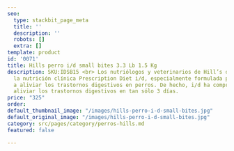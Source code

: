 ```yaml
---
seo:
  type: stackbit_page_meta
  title: ''
  description: ''
  robots: []
  extra: []
template: product
id: '0071'
title: Hills perro i/d small bites 3.3 Lb 1.5 Kg
description: SKU:IDSB15 <br> Los nutriólogos y veterinarios de Hill’s desarrollaron
  la nutrición clínica Prescription Diet i/d, especialmente formulada para ayudar
  a aliviar los trastornos digestivos en perros. De hecho, i/d ha comprobado clínicamente
  aliviar los trastornos digestivos en tan sólo 3 días.
price: "325"
order: 
default_thumbnail_image: "/images/hills-perro-i-d-small-bites.jpg"
default_original_image: "/images/hills-perro-i-d-small-bites.jpg"
category: src/pages/category/perros-hills.md
featured: false

---
```

